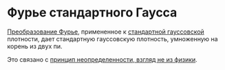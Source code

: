 # Фурье стандартного Гаусса
[Преобразование Фурье](%D0%BF%D1%80%D0%B5%D0%BE%D0%B1%D1%80%D0%B0%D0%B7%D0%BE%D0%B2%D0%B0%D0%BD%D0%B8%D0%B5%20%D0%A4%D1%83%D1%80%D1%8C%D0%B5), примененное к [стандартной гауссовской](%D0%B3%D0%B0%D1%83%D1%81%D1%81%D0%BE%D0%B2%D0%BE%20%D1%80%D0%B0%D1%81%D0%BF%D1%80%D0%B5%D0%B4%D0%B5%D0%BB%D0%B5%D0%BD%D0%B8%D0%B5) плотности, дает стандартную гауссовскую плотность, умноженную на корень из двух пи.

Это связано с [принцип неопределенности, взгляд не из физики](../../%D0%B3%D0%B8%D0%BB%D1%8C%D0%B1%D0%B5%D1%80%D1%82%D0%BE%D0%B2%D0%BE%20%D0%BF%D1%80%D0%BE%D1%81%D1%82%D1%80%D0%B0%D0%BD%D1%81%D1%82%D0%B2%D0%BE/%D1%81%D0%B5%D0%BF%D0%B0%D1%80%D0%B0%D0%B1%D0%B5%D0%BB%D1%8C%D0%BD%D0%BE%D0%B5%20%D0%BF%D1%80%D0%BE%D1%81%D1%82%D1%80%D0%B0%D0%BD%D1%81%D1%82%D0%B2%D0%BE/%D0%BF%D1%80%D0%B8%D0%BD%D1%86%D0%B8%D0%BF%20%D0%BD%D0%B5%D0%BE%D0%BF%D1%80%D0%B5%D0%B4%D0%B5%D0%BB%D0%B5%D0%BD%D0%BD%D0%BE%D1%81%D1%82%D0%B8%2C%20%D0%B2%D0%B7%D0%B3%D0%BB%D1%8F%D0%B4%20%D0%BD%D0%B5%20%D0%B8%D0%B7%20%D1%84%D0%B8%D0%B7%D0%B8%D0%BA%D0%B8.md).